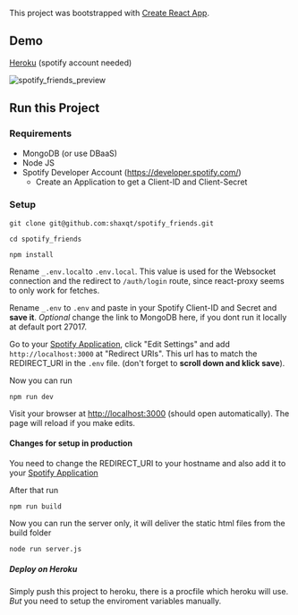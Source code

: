 This project was bootstrapped with [Create React App](https://github.com/facebook/create-react-app).

## Demo

[Heroku](http://shaxqt.herokuapp.com) (spotify account needed)

![spotify_friends_preview](https://media.giphy.com/media/VcvtxVNzGVhmzjmDbD/giphy.gif)
## Run this Project

### Requirements

- MongoDB (or use DBaaS)
- Node JS
- Spotify Developer Account (https://developer.spotify.com/)
  - Create an Application to get a Client-ID and Client-Secret

### Setup

```
git clone git@github.com:shaxqt/spotify_friends.git
```

```
cd spotify_friends
```

```
npm install
```

Rename `_.env.local`to `.env.local`. This value is used for the Websocket connection and the redirect to `/auth/login` route, since react-proxy seems to only work for fetches.

Rename `_.env` to `.env` and paste in your Spotify Client-ID and Secret and **save it**.
_Optional_ change the link to MongoDB here, if you dont run it locally at default port 27017.

Go to your [Spotify Application](https://developer.spotify.com/dashboard/applications), click "Edit Settings" and add `http://localhost:3000` at "Redirect URIs". This url has to match the REDIRECT_URI in the `.env` file. (don't forget to **scroll down and klick save**).

Now you can run

```
npm run dev
```

Visit your browser at [http://localhost:3000](http://localhost:3000) (should open automatically).
The page will reload if you make edits.<br>

#### Changes for setup in production

You need to change the REDIRECT_URI to your hostname and also add it to your [Spotify Application](https://developer.spotify.com/dashboard/applications)

After that run

```
npm run build
```

Now you can run the server only, it will deliver the static html files from the build folder

```
node run server.js
```

##### Deploy on Heroku
Simply push this project to heroku, there is a procfile which heroku will use. _But_ you need to setup the enviroment variables manually.
